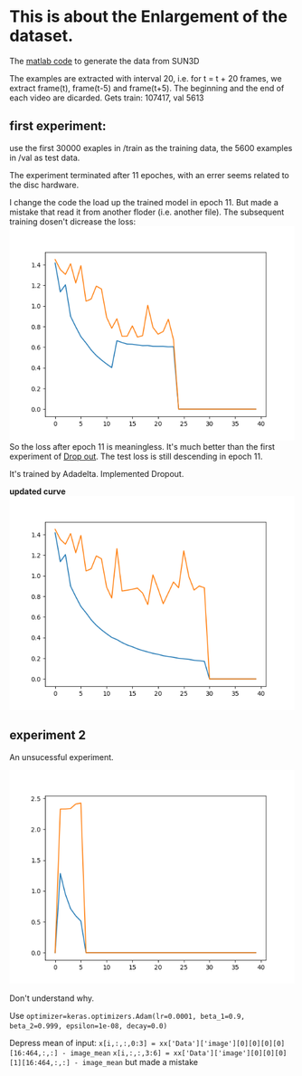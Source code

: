 # This is about the Enlargement of the dataset.

The [matlab code](./generateDATA.m) to generate the data from SUN3D

The examples are extracted with interval 20, i.e. for t = t + 20 frames, we extract frame(t), frame(t-5) and frame(t+5). The beginning and the end of each video are dicarded. Gets train: 107417, val 5613

## first experiment:
use the first 30000 exaples in /train as the training data, the 5600 examples in /val as test data.

The experiment terminated after 11 epoches, with an errer seems related to the disc hardware.

I change the code the load up the trained model in epoch 11. But made a mistake that read it from another floder (i.e. another file). The subsequent training dosen't dicrease the loss: 
![curve](./figure_1.png)
So the loss after epoch 11 is meaningless. It's much better than the first experiment of [Drop out](../Drop_out/figure_1.png). The test loss is still descending in epoch 11.

It's trained by Adadelta. Implemented Dropout.

**updated curve**
![curve](./figure_2.png)

## experiment 2

An unsucessful experiment.

![curve](./figure_3.png)

Don't understand why.

Use `optimizer=keras.optimizers.Adam(lr=0.0001, beta_1=0.9, beta_2=0.999, epsilon=1e-08, decay=0.0)`

Depress mean of input: `x[i,:,:,0:3] = xx['Data']['image'][0][0][0][0][16:464,:,:] - image_mean`
`x[i,:,:,3:6] = xx['Data']['image'][0][0][0][1][16:464,:,:] - image_mean` but made a mistake

